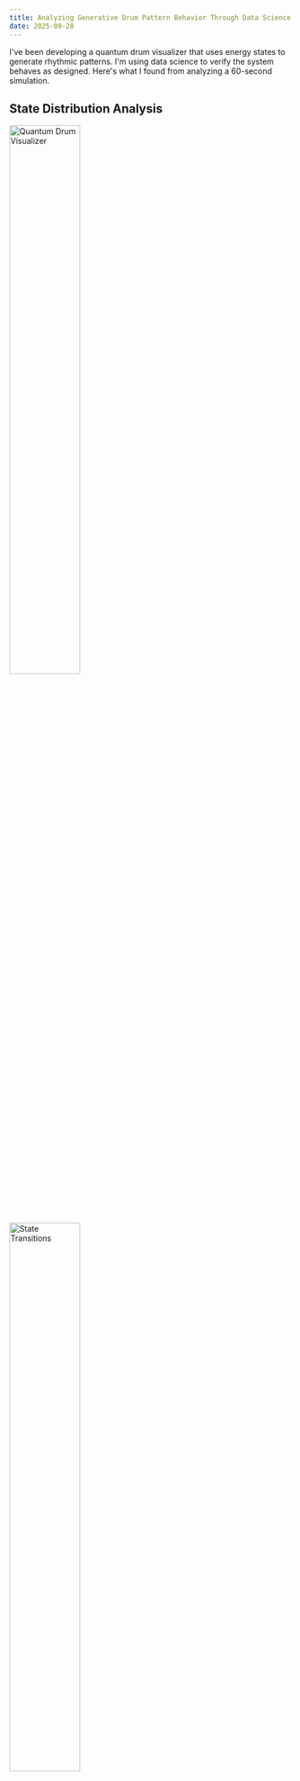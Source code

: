 ```yaml
---
title: Analyzing Generative Drum Pattern Behavior Through Data Science
date: 2025-09-28
---
```


I've been developing a quantum drum visualizer that uses energy states to generate rhythmic patterns. I'm using data science to verify the system behaves as designed. Here's what I found from analyzing a 60-second simulation.

## State Distribution Analysis

<img src="/the-app.png" alt="Quantum Drum Visualizer" style="width: 50%; display: inline-block; vertical-align: middle; margin-right: 8px;" />

<img src="/bohm_transitions.png" alt="State Transitions" style="width: 50%; display: inline-block; vertical-align: middle;" />

Running a simulation with basic anchor patterns (kick on 1 & 3, snare on 2 & 4), the transition matrix clearly shows higher probabilities for staying in or returning to lower states. The actual distribution confirmed this design:

- **Ground State**: 38.9% of all notes played
- **Maximum state**: Only 2.9% of the time
- **258 state transitions** in 60 seconds - over 4 changes per second

This gravity toward lower states was intentional - the transition matrix was designed to create this behavior for musical coherence.

## Beat Distribution Analysis

![Beat Distribution](/bohm_beat_distribution.png)

The beat distribution reveals exactly how the energy states interact with the anchor pattern:
- **Beats 1, 5, 9, 13** (kick and snare anchors) are dominated by Ground state
- **Off-beats show variety** - higher energy states fill in around the anchors
- **State 6 (Wild)** appears frequently on off-beats, adding syncopation
- **No beats are empty** - the system maintains rhythmic continuity

This confirms the anchor system works as designed - the foundation remains stable while variations occur in the spaces between.

## Drum Distribution Analysis

The data confirms the anchor system works correctly:
- **Kick**: 67 hits (38.3%)
- **Snare**: 72 hits (41.1%)
- **All hi-hats combined**: 21.5%

The anchor notes maintained the kick-snare foundation while allowing hi-hat variation in higher states - exactly as intended.

## Transition Behavior Verification

The transition matrix data confirmed the programmed behavior:
- States 1→2 and 2→1 were the most common (as expected from the matrix)
- Multi-state jumps were rare due to low probabilities in non-adjacent cells
- The ending matrix (3x boost for upward transitions) successfully created climactic endings
- State 7 frequently returned to State 1 due to the high probability in that cell

## Development Insights

The data analysis validated the design but revealed tuning opportunities:

1. **Ground state duration** - Could reduce self-transition probability for more variety
2. **Middle state distinctiveness** - States 3-5 could use more unique characteristics
3. **Anchor attraction** - The 2x multiplier works well but could be state-dependent
4. **Ending boost** - The 3x multiplier creates good climaxes

## Next Steps

The system behaves as designed - the Markov chain creates the intended musical dynamics. Now I can tune parameters based on aesthetic preferences rather than fixing broken behavior. The data science approach confirms the core mechanism is sound.